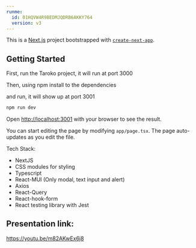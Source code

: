 ```yaml
---
runme:
  id: 01HQVW4R9BEDMJQDRB6AKKY764
  version: v3
---
```


This is a [Next.js](https://nextjs.org/) project bootstrapped with [`create-next-app`](https://github.com/vercel/next.js/tree/canary/packages/create-next-app).

## Getting Started

First, run the Taroko project, it will run at port 3000

Then, using npm install to the dependencies

and run, it will show up at port 3001

```bash {"id":"01HQVW4R9BEDMJQDRB6A56BQ37"}
npm run dev
```

Open [http://localhost:3001](http://localhost:3001) with your browser to see the result.

You can start editing the page by modifying `app/page.tsx`. The page auto-updates as you edit the file.

Tech Stack:

- NextJS
- CSS modules for styling
- Typescript
- React-MUI (Only modal, text input and alert)
- Axios
- React-Query
- React-hook-form
- React testing library with Jest

## Presentation link:
https://youtu.be/m82AKwEx6j8
